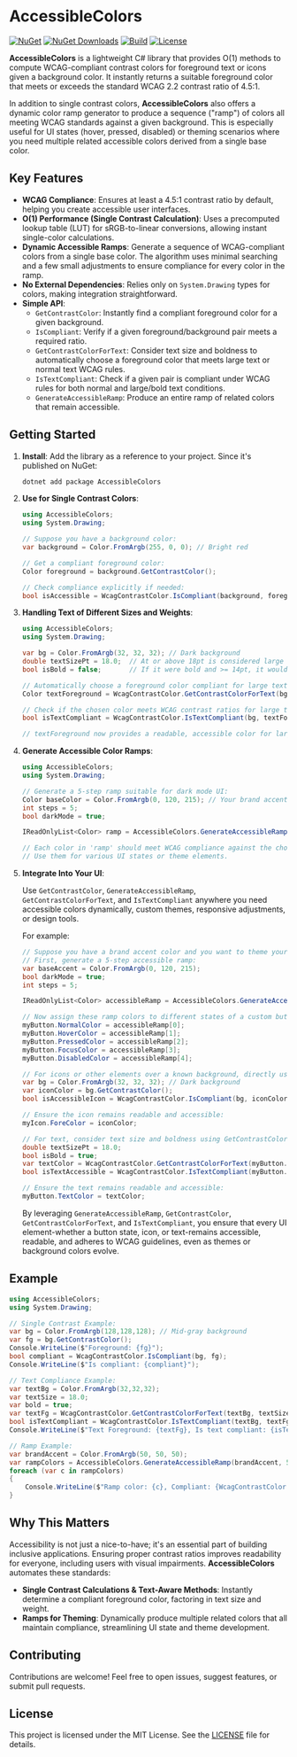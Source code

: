 # AccessibleColors

[![NuGet](https://img.shields.io/nuget/v/AccessibleColors.svg?label=NuGet)](https://www.nuget.org/packages/AccessibleColors/)
[![NuGet Downloads](https://img.shields.io/nuget/dt/AccessibleColors.svg)](https://www.nuget.org/packages/AccessibleColors/)
[![Build](https://github.com/willibrandon/AccessibleColors/actions/workflows/ci.yml/badge.svg)](https://github.com/willibrandon/AccessibleColors/actions/workflows/ci.yml)
[![License](https://img.shields.io/badge/license-MIT-blue.svg)](LICENSE)

**AccessibleColors** is a lightweight C# library that provides O(1) methods to compute WCAG-compliant contrast colors for foreground text or icons given a background color. It instantly returns a suitable foreground color that meets or exceeds the standard WCAG 2.2 contrast ratio of 4.5:1.

In addition to single contrast colors, **AccessibleColors** also offers a dynamic color ramp generator to produce a sequence ("ramp") of colors all meeting WCAG standards against a given background. This is especially useful for UI states (hover, pressed, disabled) or theming scenarios where you need multiple related accessible colors derived from a single base color.

## Key Features

- **WCAG Compliance**: Ensures at least a 4.5:1 contrast ratio by default, helping you create accessible user interfaces.
- **O(1) Performance (Single Contrast Calculation)**: Uses a precomputed lookup table (LUT) for sRGB-to-linear conversions, allowing instant single-color calculations.
- **Dynamic Accessible Ramps**: Generate a sequence of WCAG-compliant colors from a single base color. The algorithm uses minimal searching and a few small adjustments to ensure compliance for every color in the ramp.
- **No External Dependencies**: Relies only on `System.Drawing` types for colors, making integration straightforward.
- **Simple API**:
  - `GetContrastColor`: Instantly find a compliant foreground color for a given background.
  - `IsCompliant`: Verify if a given foreground/background pair meets a required ratio.
  - `GetContrastColorForText`: Consider text size and boldness to automatically choose a foreground color that meets large text or normal text WCAG rules.
  - `IsTextCompliant`: Check if a given pair is compliant under WCAG rules for both normal and large/bold text conditions.
  - `GenerateAccessibleRamp`: Produce an entire ramp of related colors that remain accessible.

## Getting Started

1. **Install**: Add the library as a reference to your project. Since it's published on NuGet:
   ```bash
   dotnet add package AccessibleColors
   ```

2. **Use for Single Contrast Colors**:
   ```csharp
   using AccessibleColors;
   using System.Drawing;

   // Suppose you have a background color:
   var background = Color.FromArgb(255, 0, 0); // Bright red

   // Get a compliant foreground color:
   Color foreground = background.GetContrastColor();
   
   // Check compliance explicitly if needed:
   bool isAccessible = WcagContrastColor.IsCompliant(background, foreground);
   ```

3. **Handling Text of Different Sizes and Weights**:
   ```csharp
   using AccessibleColors;
   using System.Drawing;

   var bg = Color.FromArgb(32, 32, 32); // Dark background
   double textSizePt = 18.0;  // At or above 18pt is considered large text by WCAG
   bool isBold = false;       // If it were bold and >= 14pt, it would also be treated as large text

   // Automatically choose a foreground color compliant for large text:
   Color textForeground = WcagContrastColor.GetContrastColorForText(bg, textSizePt, isBold);

   // Check if the chosen color meets WCAG contrast ratios for large text:
   bool isTextCompliant = WcagContrastColor.IsTextCompliant(bg, textForeground, textSizePt, isBold);

   // textForeground now provides a readable, accessible color for large text on the given background.
   ```

4. **Generate Accessible Color Ramps**:
   ```csharp
   using AccessibleColors;
   using System.Drawing;
   
   // Generate a 5-step ramp suitable for dark mode UI:
   Color baseColor = Color.FromArgb(0, 120, 215); // Your brand accent
   int steps = 5;
   bool darkMode = true;

   IReadOnlyList<Color> ramp = AccessibleColors.GenerateAccessibleRamp(baseColor, steps, darkMode);

   // Each color in 'ramp' should meet WCAG compliance against the chosen background.
   // Use them for various UI states or theme elements.
   ```

5. **Integrate Into Your UI**:

    Use `GetContrastColor`, `GenerateAccessibleRamp`, `GetContrastColorForText`, and `IsTextCompliant` anywhere you need accessible colors dynamically, custom themes, responsive adjustments, or design tools.

    For example:
   ```csharp
   // Suppose you have a brand accent color and you want to theme your app's buttons for dark mode.
   // First, generate a 5-step accessible ramp:
   var baseAccent = Color.FromArgb(0, 120, 215);
   bool darkMode = true;
   int steps = 5;

   IReadOnlyList<Color> accessibleRamp = AccessibleColors.GenerateAccessibleRamp(baseAccent, steps, darkMode);

   // Now assign these ramp colors to different states of a custom button:
   myButton.NormalColor = accessibleRamp[0];
   myButton.HoverColor = accessibleRamp[1];
   myButton.PressedColor = accessibleRamp[2];
   myButton.FocusColor = accessibleRamp[3];
   myButton.DisabledColor = accessibleRamp[4];

   // For icons or other elements over a known background, directly use GetContrastColor:
   var bg = Color.FromArgb(32, 32, 32); // Dark background
   var iconColor = bg.GetContrastColor(); 
   bool isAccessibleIcon = WcagContrastColor.IsCompliant(bg, iconColor);

   // Ensure the icon remains readable and accessible:
   myIcon.ForeColor = iconColor;

   // For text, consider text size and boldness using GetContrastColorForText:
   double textSizePt = 18.0;
   bool isBold = true;
   var textColor = WcagContrastColor.GetContrastColorForText(myButton.NormalColor, textSizePt, isBold);
   bool isTextAccessible = WcagContrastColor.IsTextCompliant(myButton.NormalColor, textColor, textSizePt, isBold);

   // Ensure the text remains readable and accessible:
   myButton.TextColor = textColor;
   ```

   By leveraging `GenerateAccessibleRamp`, `GetContrastColor`, `GetContrastColorForText`, and `IsTextCompliant`, you ensure that every UI element-whether a button state, icon, or text-remains accessible, readable, and adheres to WCAG guidelines, even as themes or background colors evolve.

## Example

```csharp
using AccessibleColors;
using System.Drawing;

// Single Contrast Example:
var bg = Color.FromArgb(128,128,128); // Mid-gray background
var fg = bg.GetContrastColor();
Console.WriteLine($"Foreground: {fg}");
bool compliant = WcagContrastColor.IsCompliant(bg, fg);
Console.WriteLine($"Is compliant: {compliant}");

// Text Compliance Example:
var textBg = Color.FromArgb(32,32,32);
var textSize = 18.0;
var bold = true;
var textFg = WcagContrastColor.GetContrastColorForText(textBg, textSize, bold);
bool isTextCompliant = WcagContrastColor.IsTextCompliant(textBg, textFg, textSize, bold);
Console.WriteLine($"Text Foreground: {textFg}, Is text compliant: {isTextCompliant}");

// Ramp Example:
var brandAccent = Color.FromArgb(50, 50, 50);
var rampColors = AccessibleColors.GenerateAccessibleRamp(brandAccent, 5, darkMode: false);
foreach (var c in rampColors)
{
    Console.WriteLine($"Ramp color: {c}, Compliant: {WcagContrastColor.IsCompliant(Color.White, c)}");
}
```

## Why This Matters

Accessibility is not just a nice-to-have; it's an essential part of building inclusive applications. Ensuring proper contrast ratios improves readability for everyone, including users with visual impairments. **AccessibleColors** automates these standards:

- **Single Contrast Calculations & Text-Aware Methods**: Instantly determine a compliant foreground color, factoring in text size and weight.
- **Ramps for Theming**: Dynamically produce multiple related colors that all maintain compliance, streamlining UI state and theme development.

## Contributing

Contributions are welcome! Feel free to open issues, suggest features, or submit pull requests.

## License

This project is licensed under the MIT License. See the [LICENSE](https://github.com/willibrandon/AccessibleColors/blob/main/LICENSE) file for details.